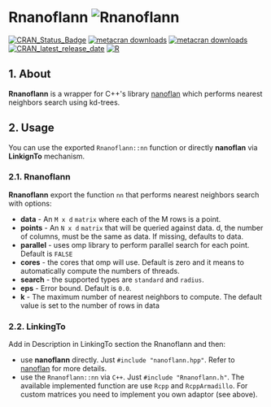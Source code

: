 # Rnanoflann  ![Rnanoflann](https://raw.githubusercontent.com/jlblancoc/nanoflann/master/doc/logo.png)

[![CRAN_Status_Badge](https://www.r-pkg.org/badges/version/Rnanoflann)](https://cran.r-project.org/package=Rnanoflann) [![metacran downloads](https://cranlogs.r-pkg.org/badges/grand-total/Rnanoflann)](https://cran.r-project.org/package=Rnanoflann) [![metacran downloads](https://cranlogs.r-pkg.org/badges/Rnanoflann)](https://cran.r-project.org/package=Rnanoflann) [![CRAN_latest_release_date](https://www.r-pkg.org/badges/last-release/Rnanoflann)](https://cran.r-project.org/package=Rnanoflann) [![R](https://github.com/ManosPapadakis95/Rnanoflann/actions/workflows/r.yml/badge.svg)](https://github.com/ManosPapadakis95/Rnanoflann/actions/workflows/r.yml)



## 1. About
**Rnanoflann** is a wrapper for C++'s library [nanoflan](https://github.com/jlblancoc/nanoflann) which performs nearest neighbors search using kd-trees.

## 2. Usage
You can use the exported `Rnanoflann::nn` function or directly **nanoflan** via **LinkignTo** mechanism.

### 2.1. Rnanoflann
**Rnanoflann** export the function `nn` that performs nearest neighbors search with options:

*  **data** - An `M x d` `matrix` where each of the M rows is a point.
*  **points** - An `N x d` `matrix` that will be queried against data. d, the number of columns, must be the same as data. If missing, defaults to data.
*  **parallel** - uses omp library to perform parallel search for each point. Default is `FALSE`
*  **cores** - the cores that omp will use. Default is zero and it means to automatically compute the numbers of threads.
*  **search** - the supported types are `standard` and `radius`.
*  **eps** - Error bound. Default is `0.0`.
*  **k** - The maximum number of nearest neighbors to compute. The default value is set to the number of rows in data

### 2.2. LinkingTo
Add in Description in LinkingTo section the Rnanoflann and then:

* use **nanoflann** directly. Just `#include "nanoflann.hpp"`. Refer to [nanoflan](https://github.com/jlblancoc/nanoflann) for more details.
* use the `Rnanoflann::nn` via `C++`. Just `#include "Rnanoflann.h"`. The available implemented function are use `Rcpp` and `RcppArmadillo`. For custom matrices you need to implement you own adaptor (see above).
